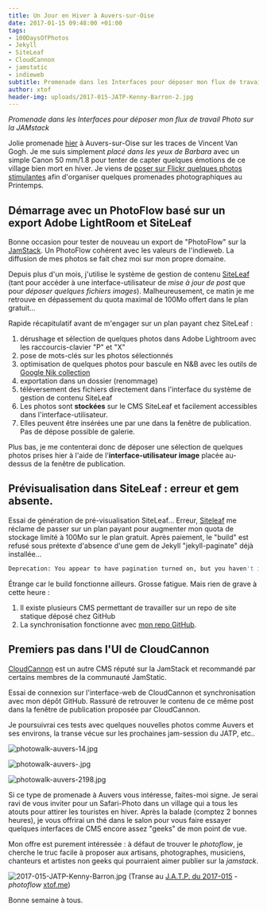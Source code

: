 ```yaml
---
title: Un Jour en Hiver à Auvers-sur-Oise
date: 2017-01-15 09:48:00 +01:00
tags:
- 100DaysOfPhotos
- Jekyll
- SiteLeaf
- CloudCannon
- jamstatic
- indieweb
subtitle: Promenade dans les Interfaces pour déposer mon flux de travail Photo sur la JAMstack
author: xtof
header-img: uploads/2017-015-JATP-Kenny-Barron-2.jpg
---
```

*Promenade dans les Interfaces pour déposer mon flux de travail Photo sur la JAMstack*

Jolie promenade [hier](http://ducamp.me/2017-014) à Auvers-sur-Oise sur les traces de Vincent Van Gogh. Je me suis simplement *placé dans les yeux de Barbara* avec un simple Canon 50 mm/1.8 pour tenter de capter quelques émotions de ce village bien mort en hiver. Je viens de [poser sur Flickr quelques photos stimulantes](https://www.flickr.com/search/?sort=date-taken-desc&amp;safe_search=1&amp;tags=auverssuroise&amp;user_id=37996578526%40N01&amp;view_all=1) afin d'organiser quelques promenades photographiques au Printemps.

## Démarrage avec un PhotoFlow basé sur un export Adobe LightRoom et SiteLeaf

Bonne occasion pour tester de nouveau un export de "PhotoFlow" sur la [JamStack](http://ducamp.me/jamstack). Un PhotoFlow cohérent avec les valeurs de l'indieweb. La diffusion de mes photos se fait chez moi sur mon propre domaine. 

Depuis plus d'un mois, j'utilise le système de gestion de contenu [SiteLeaf](https://siteleaf.com) (tant pour accéder à une interface-utilisateur de *mise à jour de post* que pour *déposer quelques fichiers images*). Malheureusement, ce matin je me retrouve en dépassement du quota maximal de 100Mo offert dans le plan gratuit...

Rapide récapitulatif avant de m'engager sur un plan payant chez SiteLeaf :

1. dérushage et sélection de quelques photos dans Adobe Lightroom avec les raccourcis-clavier "P" et "X"
2. pose de mots-clés sur les photos sélectionnés
3. optimisation de quelques photos pour bascule en N&B avec les outils de [Google Nik collection](https://www.google.com/intl/fr/nikcollection/)
4. exportation dans un dossier (renommage)
5. téléversement des fichiers directement dans l'interface du syst&egrave;me de gestion de contenu SiteLeaf
6. Les photos sont **stockées** sur le CMS SiteLeaf et facilement accessibles dans l'interface-utilisateur.
7. Elles peuvent être insérées une par une dans la fenêtre de publication. Pas de dépose possible de galerie.

Plus bas, je me contenterai donc de déposer une sélection de quelques photos prises hier à l'aide de l'**interface-utilisateur image** placée au-dessus de la fenêtre de publication.

## Prévisualisation dans SiteLeaf : erreur et gem absente.

Essai de g&eacute;n&eacute;ration de pr&eacute;-visualisation SiteLeaf… Erreur, [Siteleaf](https://www.siteleaf.com/) me r&eacute;clame de passer sur un plan payant pour augmenter mon quota de stockage limit&eacute; &agrave; 100Mo sur le plan gratuit. Après paiement, le "build" est refus&eacute; sous pr&eacute;texte d'absence d'une gem de Jekyll "jekyll-paginate" d&eacute;j&agrave; install&eacute;e…

```bash
Deprecation: You appear to have pagination turned on, but you haven't included the `jekyll-paginate` gem. Ensure you have `gems: [jekyll-paginate]` in your configuration file. (RuntimeError)
```
&Eacute;trange car le build fonctionne ailleurs. Grosse fatigue. Mais rien de grave à cette heure : 

1. Il existe plusieurs CMS permettant de travailler sur un repo de site statique d&eacute;pos&eacute; chez GitHub
1. La synchronisation fonctionne avec [mon repo GitHub](https://github.com/ChristopheDucamp/xtof-clean-blog).

## Premiers pas dans l'UI de CloudCannon

[CloudCannon](https://cloudcannon.com) est un autre CMS r&eacute;put&eacute; sur la JamStack et recommandé par certains membres de la communauté JamStatic.

Essai de connexion sur l'interface-web de CloudCannon et synchronisation avec mon dépôt GitHub. Rassuré de retrouver le contenu de ce m&ecirc;me post dans la fenêtre de publication proposée par CloudCannon. 

Je poursuivrai ces tests avec quelques nouvelles photos comme Auvers et ses environs, la transe vécue sur les prochaines jam-session du JATP, etc..

![photowalk-auvers-14.jpg](/images/auvers/photowalk-auvers-14.jpg)

![photowalk-auvers-.jpg](/images/auvers/photowalk-auvers.jpg)

![photowalk-auvers-2198.jpg](/images/auvers/photowalk-auvers-2198.jpg)

Si ce type de promenade à Auvers vous intéresse, faites-moi signe. Je serai ravi de vous inviter pour un Safari-Photo dans un village qui a tous les atouts pour attirer les touristes en hiver. Après la balade (comptez 2 bonnes heures), je vous offrirai un thé dans le salon pour vous faire essayer quelques interfaces de CMS encore assez "geeks" de mon point de vue.

Mon offre est purement intéressée : à défaut de trouver le *photoflow*, je cherche le truc facile à proposer aux artisans,  photographes, musiciens, chanteurs et artistes non geeks qui pourraient aimer publier sur la *jamstack*.

![2017-015-JATP-Kenny-Barron.jpg](/images/2017-015-jatp-kenny-barron.jpg)
(Transe au&nbsp;[J.A.T.P. du 2017-015](http://ducamp.me/2017-015#Here_.26_Now_JATP.C2.A0) - *photoflow*&nbsp;<span class="h-card p-author">[xtof.me](http://xtof.me)</span>)

Bonne semaine à tous.